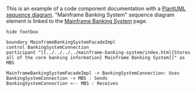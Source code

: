 This is an example of a code component documentation with a [PlantUML sequence diagram](https://plantuml.com/sequence-diagram).
"Mainframe Banking System" sequence diagram element is linked to the [Mainframe Banking System](../../../../mainframe-banking-system/index.html) page.

```uml
hide footbox

boundary MainframeBankingSystemFacadeImpl 
control BankingSystemConnection
participant "[[../../../../mainframe-banking-system/index.html{Stores all of the core banking information} Mainframe Banking System]]" as MBS 

MainframeBankingSystemFacadeImpl -> BankingSystemConnection: Uses
BankingSystemConnection -> MBS : Sends
BankingSystemConnection <-- MBS : Receives
```

